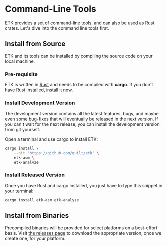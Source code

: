 # Command-Line Tools

ETK provides a set of command-line tools, and can also be used as Rust crates. Let's dive into the command line tools first.

## Install from Source

ETK and its tools can be installed by compiling the source code on your local machine.

### Pre-requisite

ETK is written in [Rust][rust] and needs to be compiled with **cargo**. If you don't have Rust installed, [install] it now.

[rust]: https://www.rust-lang.org/
[install]: https://www.rust-lang.org/tools/install

### Install Development Version

The development version contains all the latest features, bugs, and maybe even some bug-fixes that will eventually be released in the next version. If you can't wait for the next release, you can install the development version from git yourself.

Open a terminal and use cargo to install ETK:

```bash
cargo install \
    --git 'https://github.com/quilt/etk' \
    etk-asm \
    etk-analyze
```

### Install Released Version

Once you have Rust and cargo installed, you just have to type this snippet in your terminal:

```bash
cargo install etk-asm etk-analyze
```

## Install from Binaries

Precompiled binaries will be provided for select platforms on a best-effort basis. Visit [the releases page][releases] to download the appropriate version, once we create one, for your platform.

[releases]: https://github.com/quilt/etk/releases
